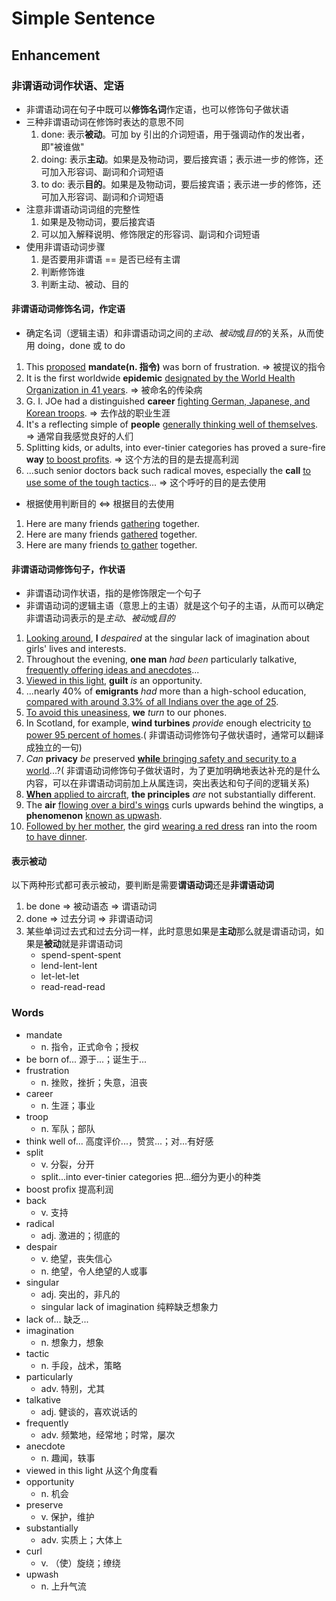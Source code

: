# Simple Sentence

## Enhancement

### 非谓语动词作状语、定语

- 非谓语动词在句子中既可以**修饰名词**作定语，也可以修饰句子做状语
- 三种非谓语动词在修饰时表达的意思不同
    1. done: 表示**被动**。可加 by 引出的介词短语，用于强调动作的发出者，即"被谁做"
    2. doing: 表示**主动**。如果是及物动词，要后接宾语；表示进一步的修饰，还可加入形容词、副词和介词短语
    3. to do: 表示**目的**。如果是及物动词，要后接宾语；表示进一步的修饰，还可加入形容词、副词和介词短语
- 注意非谓语动词词组的完整性
    1. 如果是及物动词，要后接宾语
    2. 可以加入解释说明、修饰限定的形容词、副词和介词短语
- 使用非谓语动词步骤
    1. 是否要用非谓语 == 是否已经有主谓
    2. 判断修饰谁
    3. 判断主动、被动、目的

#### 非谓语动词修饰名词，作定语

- 确定名词（逻辑主语）和非谓语动词之间的*主动*、*被动*或*目的*的关系，从而使用 doing，done 或 to do

1. This <u>proposed</u> **mandate(n. 指令)** was born of frustration. => 被提议的指令
2. It is the first worldwide **epidemic** <u>designated by the World Health Organization in 41 years</u>. => 被命名的传染病
3. G. I. JOe had a distinguished **career** <u>fighting German, Japanese, and Korean troops</u>. => 去作战的职业生涯
4. It's a reflecting simple of **people** <u>generally thinking well of themselves</u>. => 通常自我感觉良好的人们
5. Splitting kids, or adults, into ever-tinier categories has proved a sure-fire **way** <u>to boost profits</u>. => 这个方法的目的是去提高利润
6. ...such senior doctors back such radical moves, especially the **call** <u>to use some of the tough tactics</u>... => 这个呼吁的目的是去使用
 
- 根据使用判断目的 <=> 根据目的去使用

1. Here are many friends <u>gathering</u> together.
2. Here are many friends <u>gathered</u> together.
3. Here are many friends <u>to gather</u> together.

#### 非谓语动词修饰句子，作状语

- 非谓语动词作状语，指的是修饰限定一个句子
- 非谓语动词的逻辑主语（意思上的主语）就是这个句子的主语，从而可以确定非谓语动词表示的是*主动*、*被动*或*目的*

1. <u>Looking around</u>, **I** *despaired* at the singular lack of imagination about girls' lives and interests.
2. Throughout the evening, **one man** *had been* particularly talkative, <u>frequently offering ideas and anecdotes</u>...
3. <u>Viewed in this light</u>, **guilt** *is* an opportunity.
4. ...nearly 40% of **emigrants** *had* more than a high-school education, <u>compared with around 3.3% of all Indians over the age of 25</u>.
5. <u>To avoid this uneasiness</u>, **we** *turn* to our phones.
6. In Scotland, for example, **wind turbines** *provide* enough electricity <u>to power 95 percent of homes</u>.( 非谓语动词修饰句子做状语时，通常可以翻译成独立的一句)
7. *Can* **privacy** *be* preserved <u>**while** bringing safety and security to a world</u>...?( 非谓语动词修饰句子做状语时，为了更加明确地表达补充的是什么内容，可以在非谓语动词前加上从属连词，突出表达和句子间的逻辑关系)
8. <u>**When** applied to aircraft</u>, **the principles** *are* not substantially different.
9. The **air** <u>flowing over a bird's wings</u> curls upwards behind the wingtips, a **phenomenon** <u>known as upwash</u>.
10. <u>Followed by her mother</u>, the gird <u>wearing a red dress</u> ran into the room <u>to have dinner</u>.

#### 表示被动

以下两种形式都可表示被动，要判断是需要**谓语动词**还是**非谓语动词**

1. be done => 被动语态 => 谓语动词
2. done => 过去分词 => 非谓语动词
3. 某些单词过去式和过去分词一样，此时意思如果是**主动**那么就是谓语动词，如果是**被动**就是非谓语动词
    - spend-spent-spent
    - lend-lent-lent
    - let-let-let
    - read-read-read

### Words

- mandate
    - n. 指令，正式命令；授权
- be born of... 源于...；诞生于...
- frustration
    - n. 挫败，挫折；失意，沮丧
- career
    - n. 生涯；事业
- troop
    - n. 军队；部队
- think well of... 高度评价...，赞赏...；对...有好感
- split
    - v. 分裂，分开
    - split...into ever-tinier categories 把...细分为更小的种类
- boost profix 提高利润
- back
    - v. 支持
- radical
    - adj. 激进的；彻底的
- despair
    - v. 绝望，丧失信心
    - n. 绝望，令人绝望的人或事
- singular
    - adj. 突出的，非凡的
    - singular lack of imagination 纯粹缺乏想象力
- lack of... 缺乏...
- imagination
    - n. 想象力，想象
- tactic
    - n. 手段，战术，策略
- particularly
    - adv. 特别，尤其
- talkative
    - adj. 健谈的，喜欢说话的
- frequently
    - adv. 频繁地，经常地；时常，屡次
- anecdote
    - n. 趣闻，轶事
- viewed in this light 从这个角度看
- opportunity
    - n. 机会
- preserve
    - v. 保护，维护
- substantially
    - adv. 实质上；大体上
- curl
    - v. （使）旋绕；缭绕
- upwash
    - n. 上升气流

